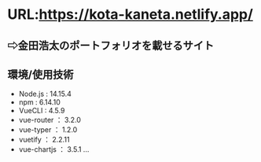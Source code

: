 # URL:https://kota-kaneta.netlify.app/
## ⇨金田浩太のポートフォリオを載せるサイト

## 環境/使用技術

- Node.js : 14.15.4
- npm : 6.14.10
- VueCLI : 4.5.9
- vue-router ： 3.2.0
- vue-typer ： 1.2.0
- vuetify ： 2.2.11
- vue-chartjs ： 3.5.1 ...
